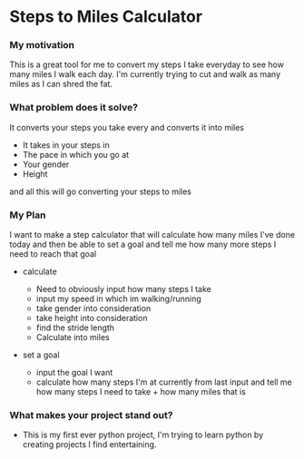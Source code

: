 # Steps to Miles Calculator
### My motivation
This is a great tool for me to convert my steps I take everyday to see how many miles I walk each day. I'm currently trying to cut and walk as many miles as I can shred the fat.

### What problem does it solve?
It converts your steps you take every and converts it into miles
- It takes in your steps in
- The pace in which you go at
- Your gender
- Height

and all this will go converting your steps to miles

### My Plan
I want to make a step calculator that will calculate how many miles I've done today and then be able to set a goal and tell me how many more steps I need to reach that goal

- calculate
  - Need to obviously input how many steps I take
  - input my speed in which im walking/running
  - take gender into consideration
  - take height into consideration
  - find the stride length
  - Calculate into miles

- set a goal
  - input the goal I want
  - calculate how many steps I'm at currently from last input and tell me how many steps I need to take + how many miles that is

### What makes your project stand out?
- This is my first ever python project, I'm trying to learn python by creating projects I find entertaining.

